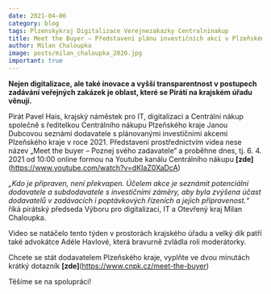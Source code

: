 ```yaml
---
date: 2021-04-06
category: blog
tags: Plzenskykraj Digitalizace Verejnezakazky Centralninakup
title: Meet the Buyer – Představení plánu investičních akcí v Plzeňském kraji pro rok 2021
author: Milan Chaloupka
image: posts/milan_chaloupka_2020.jpg
important: true
---
```


**Nejen digitalizace, ale také inovace a vyšší transparentnost v postupech zadávání veřejných zakázek je oblast, které se Piráti na krajském úřadu věnují.**

Pirát Pavel Hais, krajský náměstek pro IT, digitalizaci a Centrální nákup společně s ředitelkou Centrálního nákupu Plzeňského kraje Janou Dubcovou seznámí dodavatele s plánovanými investičními akcemi Plzeňského kraje v roce 2021. Představení prostřednictvím videa nese název „Meet the buyer – Poznej svého zadavatele“ a proběhne dnes, tj. 6. 4. 2021 od 10:00 online formou na Youtube kanálu Centrálního nákupu **[zde]**(https://www.youtube.com/watch?v=dKIaZ0XaDcA)

*„Kdo je připraven, není překvapen. Účelem akce je seznámit potenciální dodavatele a subdodavatele s investičními záměry, aby byla zvýšena účast dodavatelů v zadávacích i poptávkových řízeních a jejich připravenost.“* říká pirátský předseda Výboru pro digitalizaci, IT a Otevřený kraj Milan Chaloupka.

Video se natáčelo tento týden v prostorách krajského úřadu a velký dík patří také advokátce Adéle Havlové, která bravurně zvládla roli moderátorky.

Chcete se stát dodavatelem Plzeňského kraje, vyplňte ve dvou minutách krátký dotazník **[zde]**(https://www.cnpk.cz/meet-the-buyer)

Těšíme se na spolupráci!
